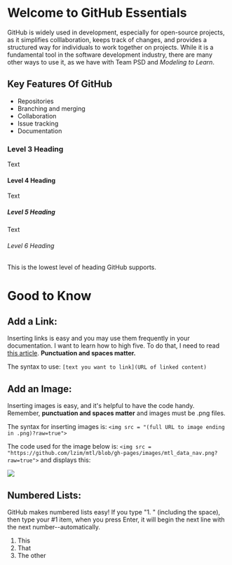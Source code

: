 # Welcome to GitHub Essentials

GitHub is widely used in development, especially for open-source projects, as it simplifies colllaboration, keeps track of changes, and provides a structured way for individuals to work together on projects. While it is a fundamental tool in the software development industry, there are many other ways to use it, as we have with Team PSD and _Modeling to Learn_.   

## Key Features Of GitHub
- Repositories
- Branching and merging
- Collaboration
- Issue tracking
- Documentation

### Level 3 Heading

Text

#### Level 4 Heading

Text

##### Level 5 Heading

Text

###### Level 6 Heading

This is the lowest level of heading GitHub supports.

# Good to Know

## Add a Link:

Inserting links is easy and you may use them frequently in your documentation. 
I want to learn how to high five. To do that, I need to read [this article](https://en.wikipedia.org/wiki/High_five). 
**Punctuation and spaces matter.**

The syntax to use: 
```[text you want to link](URL of linked content)```

## Add an Image: 
Inserting images is easy, and it's helpful to have the code handy. Remember, **punctuation and spaces matter**  and images must be .png files. 

The syntax for inserting images is: ```<img src = "(full URL to image ending in .png)?raw=true">```

The code used for the image below is: ```<img src = "https://github.com/lzim/mtl/blob/gh-pages/images/mtl_data_nav.png?raw=true">``` and displays this:

<img src = "https://github.com/lzim/mtl/blob/gh-pages/images/mtl_data_nav.png?raw=true">

## Numbered Lists:

GitHub makes numbered lists easy! If you type "1. " (including the space), then type your #1 item, when you press Enter, it will begin the next line with the next number--automatically.

1. This
2. That
3. The other
